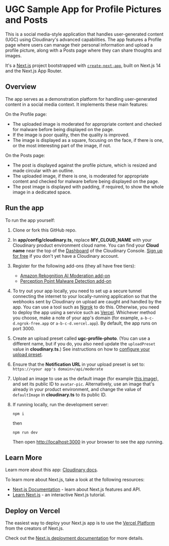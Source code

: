 # UGC Sample App for Profile Pictures and Posts

This is a social media-style application that handles user-generated content (UGC) using Cloudinary's advanced capabilities. The app features a Profile page where users can manage their personal information and upload a profile picture, along with a Posts page where they can share thoughts and images.

It's a [Next.js](https://nextjs.org) project bootstrapped with [`create-next-app`](https://nextjs.org/docs/app/api-reference/cli/create-next-app), built on Next.js 14 and the Next.js App Router.

## Overview

The app serves as a demonstration platform for handling user-generated content in a social media context. It implements these main features:

On the Profile page:

* The uploaded image is moderated for appropriate content and checked for malware before being displayed on the page.
* If the image is poor quality, then the quality is improved.
* The image is displayed as a square, focusing on the face, if there is one, or the most interesting part of the image, if not.

On the Posts page:

* The post is displayed against the profile picture, which is resized and made circular with an outline.
* The uploaded image, if there is one, is moderated for appropriate content and checked for malware before being displayed on the page.
* The post image is displayed with padding, if required, to show the whole image in a dedicated space.

## Run the app

To run the app yourself:

1. Clone or fork this GitHub repo.
1. In **app/config/cloudinary.ts**, replace **MY_CLOUD_NAME** with your Cloudinary product environment cloud name. You can find your **Cloud name** near the top of the [Dashboard](https://console.cloudinary.com/pm/developer-dashboard) of the Cloudinary Console. [Sign up for free](https://cloudinary.com/users/register_free) if you don't yet have a Cloudinary account.
1. Register for the following add-ons (they all have free tiers):
     * [Amazon Rekognition AI Moderation add-on](https://cloudinary.com/documentation/aws_rekognition_ai_moderation_addon)
     * [Perception Point Malware Detection add-on](https://cloudinary.com/documentation/perception_point_malware_detection_addon)
1. To try out your app locally, you need to set up a secure tunnel connecting the internet to your locally-running application so that the webhooks sent by Cloudinary on upload are caught and handled by the app. You can use a tool such as [Ngrok](https://ngrok.com/) to do this. Otherwise, you need to deploy the app using a service such as [Vercel](https://vercel.com/). Whichever method you choose, make a note of your app's domain (for example, `a-b-c-d.ngrok-free.app` or `a-b-c-d.vercel.app`). By default, the app runs on port 3000.
1. Create an upload preset called **ugc-profile-photo**. (You can use a different name, but if you do, you also need update the `uploadPreset` value in **cloudinary.ts**.) See instructions on how to [configure your upload preset](https://cloudinary.com/documentation/profile_picture_sample_project#upload_preset_configuration).
1. Ensure that the **Notification URL** in your upload preset is set to:<br>`https://<your app's domain>/api/moderate`
1. Upload an image to use as the default image (for example <a href="https://res.cloudinary.com/cld-demo-ugc/image/upload/v1729679379/avatar-pic.jpg" target=_blank>this image</a>), and set its public ID to `avatar-pic`. Alternatively, use an image that's already in your product environment, and change the value of `defaultImage` in **cloudinary.ts** to its public ID. 
1. If running locally, run the development server:
   
      ```terminal
      npm i
      ```
      then

      ```terminal
      npm run dev
      ```
 
    Then open [http://localhost:3000](http://localhost:3000) in your browser to see the app running.     


## Learn More

Learn more about this app: [Cloudinary docs](https://cloudinary.com/documentation/profile_picture_sample_project).

To learn more about Next.js, take a look at the following resources:

- [Next.js Documentation](https://nextjs.org/docs) - learn about Next.js features and API.
- [Learn Next.js](https://nextjs.org/learn) - an interactive Next.js tutorial.

## Deploy on Vercel

The easiest way to deploy your Next.js app is to use the [Vercel Platform](https://vercel.com/new?utm_medium=default-template&filter=next.js&utm_source=create-next-app&utm_campaign=create-next-app-readme) from the creators of Next.js.

Check out the [Next.js deployment documentation](https://nextjs.org/docs/app/building-your-application/deploying) for more details.
